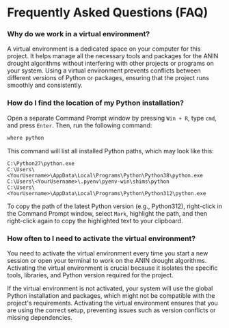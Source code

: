 # Frequently Asked Questions (FAQ)

### **Why do we work in a virtual environment?**
A virtual environment is a dedicated space on your computer for this project. It helps manage all the necessary tools and packages for the ANIN drought algorithms without interfering with other projects or programs on your system. Using a virtual environment prevents conflicts between different versions of Python or packages, ensuring that the project runs smoothly and consistently.

### **How do I find the location of my Python installation?**
Open a separate Command Prompt window by pressing `Win + R`, type `cmd`, and press `Enter`. Then, run the following command:
``` py
where python
```
This command will list all installed Python paths, which may look like this:

```
C:\Python27\python.exe
C:\Users\<YourUsername>\AppData\Local\Programs\Python\Python38\python.exe
C:\Users\<YourUsername>\.pyenv\pyenv-win\shims\python
C:\Users\<YourUsername>\AppData\Local\Programs\Python\Python312\python.exe
```
To copy the path of the latest Python version (e.g., Python312), right-click in the Command Prompt window, select `Mark`, highlight the path, and then right-click again to copy the highlighted text to your clipboard.

### **How often to I need to activate the virtual environment?**
You need to activate the virtual environment every time you start a new session or open your terminal to work on the ANIN drought algorithms. Activating the virtual environment is crucial because it isolates the specific tools, libraries, and Python version required for the project.

If the virtual environment is not activated, your system will use the global Python installation and packages, which might not be compatible with the project's requirements. Activating the virtual environment ensures that you are using the correct setup, preventing issues such as version conflicts or missing dependencies.



